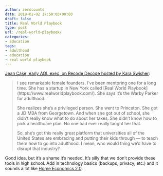 ```yaml
---
author: zerocounts
date: 2019-02-02 17:50:03+00:00
draft: false
title: Real World Playbook
type: post
url: /real-world-playbook/
categories:
- Education
tags:
- adulthood
- education
- real world playbook
---
```


[Jean Case, early AOL exec, on Recode Decode hosted by Kara Swisher](https://www.recode.net/podcasts/2019/1/30/18203834/jean-case-recode-decode-podcast-interview-be-fearless-book-kara-swisher-aol-america-online):



<blockquote>I see remarkable female founders. I’ve been mentoring one for a long time. She has a startup in New York called [Real World Playbook](https://www.realworldplaybook.com/). She says it’s the Warby Parker for adulthood.

She realizes she’s a privileged person. She went to Princeton. She got a JD MBA from Georgetown. And when she got out of school, she didn’t really know what to do about her taxes. She didn’t know how to pick a healthcare plan. No one had ever really taught her that.

So, she’s got this really great platform that universities all of the United States are embracing and putting their kids through — to teach them how to go into adulthood. I mean, who would thing we’d have to disrupt that industry?</blockquote>



Good idea, but it’s a shame it’s needed. It’s silly that we don’t provide these tools in high school. Add in technology basics (backups, privacy, etc.) and it sounds a lot like [Home Economics 2.0](https://www.zerocounts.net/home-economics-2-0/).
